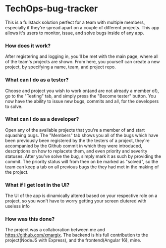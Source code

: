 # TechOps-bug-tracker
  This is a fullstack solution perfect for a team with multiple members, especially if they're spread apart on a couple of different projects. This app allows it's users to monitor, issue, and solve bugs inside of any app.

### How does it work?
  After registering and logging in, you'll be met with the main page, where all of the team's projects are shown. From here, you yourself can create a new project, by specifying a name, team, and project repo. 

### What can I do as a tester?
  Choose and project you wish to work on(and are not already a member of), go to the "Testing" tab, and simply press the "Become tester" button. You now have the ability to issue new bugs, commits and all, for the developers to solve. 

### What can I do as a developer?
  Open any of the available projects that you're a member of and start squashing bugs. The "Members" tab shows you all of the bugs which have been previously been registered by the the testers of a project, they're accompanied by the Github commit in which they were introduced, descriptions on how to replacete them, and even priority and severity statuses. After you've solve the bug, simply mark it as such by providing the commit. The priority status will from then on be marked as "solved", so the team can keep a tab on all previous bugs the they had met in the making of the project.

### What if I get lost in the UI?
  The UI of the app is dinamically altered based on your respective role on a project, so you won't have to worry getting your screen clutered with useless info

### How was this done?
  The project was a collaboration between me and https://github.com/xmargix. The backend is his full contribution to the project(NodeJS with Express), and the frontend(Angular 16), mine.
